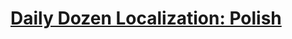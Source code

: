# [Daily Dozen Localization: Polish][t]
[t]:https://github.com/nutritionfactsorg/daily-dozen-localization


